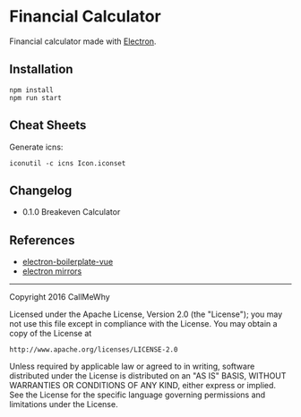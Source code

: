 Financial Calculator
================

Financial calculator made with [Electron](https://github.com/electron/electron).

## Installation

```
npm install
npm run start
```

## Cheat Sheets 

Generate icns:

```
iconutil -c icns Icon.iconset
```


## Changelog

- 0.1.0 Breakeven Calculator


## References

- [electron-boilerplate-vue](https://github.com/bradstewart/electron-boilerplate-vue)
- [electron mirrors](https://npm.taobao.org/mirrors/electron/)


******************************

Copyright 2016 CallMeWhy

Licensed under the Apache License, Version 2.0 (the "License");
you may not use this file except in compliance with the License.
You may obtain a copy of the License at

    http://www.apache.org/licenses/LICENSE-2.0

Unless required by applicable law or agreed to in writing, software
distributed under the License is distributed on an "AS IS" BASIS,
WITHOUT WARRANTIES OR CONDITIONS OF ANY KIND, either express or implied.
See the License for the specific language governing permissions and
limitations under the License.
